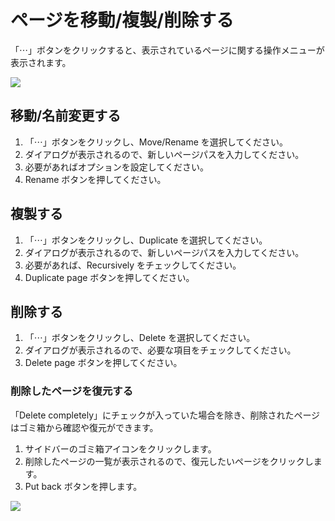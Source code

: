 # ページを移動/複製/削除する

「⋯」ボタンをクリックすると、表示されているページに関する操作メニューが表示されます。

![](/assets/images/page_operation.png)

## 移動/名前変更する

1. 「⋯」ボタンをクリックし、Move/Rename を選択してください。
2. ダイアログが表示されるので、新しいページパスを入力してください。
3. 必要があればオプションを設定してください。
4. Rename ボタンを押してください。

## 複製する

1. 「⋯」ボタンをクリックし、Duplicate を選択してください。
2. ダイアログが表示されるので、新しいページパスを入力してください。
3. 必要があれば、Recursively をチェックしてください。
4. Duplicate page ボタンを押してください。

## 削除する

1. 「⋯」ボタンをクリックし、Delete を選択してください。
2. ダイアログが表示されるので、必要な項目をチェックしてください。
3. Delete page ボタンを押してください。

### 削除したページを復元する

「Delete completely」にチェックが入っていた場合を除き、削除されたページはゴミ箱から確認や復元ができます。

1. サイドバーのゴミ箱アイコンをクリックします。
2. 削除したページの一覧が表示されるので、復元したいページをクリックします。
3. Put back ボタンを押します。

![](/assets/images/put_back_page.png)
